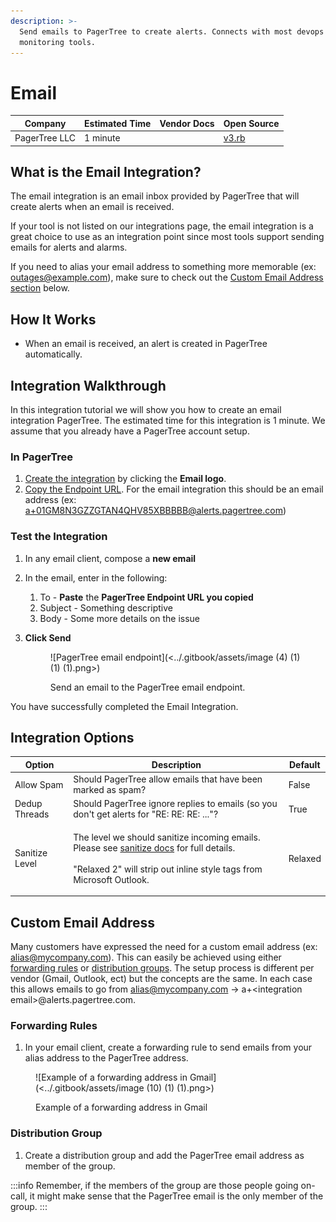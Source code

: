 ```yaml
---
description: >-
  Send emails to PagerTree to create alerts. Connects with most devops and
  monitoring tools.
---
```


# Email

| Company       | Estimated Time | Vendor Docs | Open Source                                                                                                              |
| ------------- | -------------- | ----------- | ------------------------------------------------------------------------------------------------------------------------ |
| PagerTree LLC | 1 minute       |             | [v3.rb](https://github.com/PagerTree/pager\_tree-integrations/blob/main/app/models/pager\_tree/integrations/email/v3.rb) |

## What is the Email Integration?

The email integration is an email inbox provided by PagerTree that will create alerts when an email is received.

If your tool is not listed on our integrations page, the email integration is a great choice to use as an integration point since most tools support sending emails for alerts and alarms.

If you need to alias your email address to something more memorable (ex: outages@example.com), make sure to check out the [Custom Email Address section](email.md#custom-email-address) below.

## How It Works

* When an email is received, an alert is created in PagerTree automatically.

## Integration Walkthrough

In this integration tutorial we will show you how to create an email integration PagerTree. The estimated time for this integration is 1 minute. We assume that you already have a PagerTree account setup.

### In PagerTree

1. [Create the integration](introduction.md#create-an-integration) by clicking the **Email logo**.
2. [Copy the Endpoint URL](introduction.md#copy-the-endpoint-url). For the email integration this should be an email address (ex: a+01GM8N3GZZGTAN4QHV85XBBBBB@alerts.pagertree.com)

### **Test the Integration**

1. In any email client, compose a **new email**
2. In the email, enter in the following:
   1. To - **Paste** the **PagerTree Endpoint URL you copied**
   2. Subject - Something descriptive
   3. Body - Some more details on the issue
3.  **Click Send**

    <figure>![PagerTree email endpoint](<../.gitbook/assets/image (4) (1) (1) (1).png>)<figcaption><p>Send an email to the PagerTree email endpoint.</p></figcaption></figure>

You have successfully completed the Email Integration.

## Integration Options

| Option         | Description                                                                                                                                                                                                                                | Default |
| -------------- | ------------------------------------------------------------------------------------------------------------------------------------------------------------------------------------------------------------------------------------------ | ------- |
| Allow Spam     | Should PagerTree allow emails that have been marked as spam?                                                                                                                                                                               | False   |
| Dedup Threads  | Should PagerTree ignore replies to emails (so you don't get alerts for "RE: RE: RE: ..."?                                                                                                                                                  | True    |
| Sanitize Level | <p>The level we should sanitize incoming emails. Please see <a href="https://github.com/rgrove/sanitize#configuration">sanitize docs</a> for full details.<br/><br/>"Relaxed 2" will strip out inline style tags from Microsoft Outlook.</p> | Relaxed |

## Custom Email Address

Many customers have expressed the need for a custom email address (ex: alias@mycompany.com). This can easily be achieved using either [forwarding rules](email.md#forwarding-rules) or [distribution groups](email.md#distribution-group). The setup process is different per vendor (Gmail, Outlook, ect) but the concepts are the same. In each case this allows emails to go from alias@mycompany.com -> a+\<integration email>@alerts.pagertree.com.

### Forwarding Rules

1. In your email client, create a forwarding rule to send emails from your alias address to the PagerTree address.

<figure>![Example of a forwarding address in Gmail](<../.gitbook/assets/image (10) (1) (1).png>)<figcaption><p>Example of a forwarding address in Gmail</p></figcaption></figure>

### Distribution Group

1. Create a distribution group and add the PagerTree email address as member of the group.

:::info
Remember, if the members of the group are those people going on-call, it might make sense that the PagerTree email is the only member of the group.
:::
